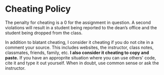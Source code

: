 #  Cheating Policy

The penalty for cheating is a 0 for the assignment in question. A second violations will result in a student being reported to the dean’s office and the student being dropped from the class.  

In addition to blatant cheating, I consider it cheating if you do not cite in a comment your source. 
This includes websites, the instructor, class notes, classmates, friends, family, etc. 
__I also consider it cheating to copy and paste.__
If you have an approprite situation where you can use others' code, cite it and type it out yourself. When in doubt, use common sense or ask the instructor.
